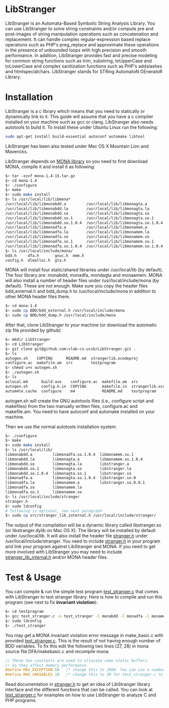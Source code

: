 LibStranger
========
LibStranger is an Automata-Based Symbolic String Analysis Library. You
can use LibStranger to solve string constraints and/or compute pre and
post-images of string manipulation operations such as concatenation and
replacement. It can handle complex regular-expression based replace
operations such as PHP's preg_replace and approximate these operations
in the presence of unbounded loops with high precision and smooth
performance. In addition, LibStranger provides fast and precise modeling
for common string functions such as trim, substring, toUpperCase and
toLowerCase and complex sanitization functions such as PHP's addslashes
and htmlspecialchars. LibStranger stands for STRing AutomatoN GEneratoR
Library.

Installation
============
LibStranger is a c library which means that you need to statically or dynamically link 
to it. This guide will assume that you have a c compiler installed on your machine such 
as gcc or clang. LibStranger also needs autotools to build it. To install these under
Ubuntu Linux run the following:
```bash
sudo apt-get install build-essential autoconf automake libtool
```
LibStranger has been also tested under Mac OS X Mountain Lion and Mavericks.

LibStranger depends on [MONA library](http://www.brics.dk/mona/index.html) so you need to 
first download MONA, compile it and install it as following:
```bash
$> tar -xzvf mona-1.4-15.tar.gz
$> cd mona-1.4
$> ./configure
$> make
$> sudo make install
$> ls /usr/local/lib/libmona*
/usr/local/lib/libmonabdd.a         /usr/local/lib/libmonagta.a
/usr/local/lib/libmonabdd.la        /usr/local/lib/libmonagta.la
/usr/local/lib/libmonabdd.so        /usr/local/lib/libmonagta.so
/usr/local/lib/libmonabdd.so.1      /usr/local/lib/libmonagta.so.1
/usr/local/lib/libmonabdd.so.1.0.4  /usr/local/lib/libmonagta.so.1.0.4
/usr/local/lib/libmonadfa.a         /usr/local/lib/libmonamem.a
/usr/local/lib/libmonadfa.la        /usr/local/lib/libmonamem.la
/usr/local/lib/libmonadfa.so        /usr/local/lib/libmonamem.so
/usr/local/lib/libmonadfa.so.1      /usr/local/lib/libmonamem.so.1
/usr/local/lib/libmonadfa.so.1.0.4  /usr/local/lib/libmonamem.so.1.0.4
$> ls /usr/local/include/mona/
bdd.h     dfa.h       gnuc.h  mem.h
config.h  dlmalloc.h  gta.h
```
MONA will install four static/shared libraries under /usr/local/lib (by default). The
four library are: monabdd, monadfa, mondagta and monaamem.
MONA will also install a number of header files under /usr/local/include/mona (by default).
These are not enough. Make sure you copy the header files bdd\_external.h and 
bdd\_dump.h to /usr/local/include/mona in addition to other MONA header files there.
```bash
$> cd mona-1.4
$> sudo cp BDD/bdd_external.h /usr/local/include/mona
$> sudo cp BDD/bdd_dump.h /usr/local/include/mona
```

After that, clone LibStranger to your machine (or download the automatic zip file provided 
by github) 
```bash
$> mkdir LibStranger
$> cd LibStranger
$> git clone git@github.com:vlab-cs-ucsb/LibStranger.git .
$> ls
autogen.sh    COPYING      README.md  strangerlib.xcodeproj
configure.ac  makefile.am  src        testprogram
$> chmod u+x autogen.sh
$> ./autogen.sh
$> ls
aclocal.m4      build-aux    configure.ac  makefile.am  src
autogen.sh      config.h.in  COPYING       makefile.in  strangerlib.xcodeproj
autom4te.cache  configure    m4            README.md    testprogram
```
autogen.sh will create the GNU autotools files (i.e., configure script and makefiles) 
from the two manually written files, configure.ac and makefile.am. You need to have 
autoconf and automake installed on your machine.

Then we use the normal autotools installation system:
```bash
$> ./configure
$> make
$> sudo make install
$> ls /usr/local/lib/
libmonabdd.a         libmonadfa.so.1.0.4  libmonamem.so.1
libmonabdd.la        libmonagta.a         libmonamem.so.1.0.4
libmonabdd.so        libmonagta.la        libstranger.a
libmonabdd.so.1      libmonagta.so        libstranger.la
libmonabdd.so.1.0.4  libmonagta.so.1      libstranger.so
libmonadfa.a         libmonagta.so.1.0.4  libstranger.so.0
libmonadfa.la        libmonamem.a         libstranger.so.0.0.1
libmonadfa.so        libmonamem.la
libmonadfa.so.1      libmonamem.so
$> ls /usr/local/include/stranger
stranger.h
$> sudo ldconfig
# following is optional, see next paragraph
$> sudo cp src/stranger_lib_internal.h /usr/local/include/stranger/
```
The output of the compilation will be a dynamic library called libstranger.so (or 
libstranger.dylib on Mac OS X). The library will be installed by default under
/usr/local/lib. It will also install the header file [stranger.h](src/stranger.h) 
under /usr/local/include/stranger. You need to include [stranger.h](src/stranger.h) 
in your program and link your program against LibStranger and MONA. If you need 
to get more involved with LibStranger you may need to include 
[stranger\_lib\_internal.h](src/stranger_lib_internal.h) and/or MONA header files.

Test & Usage
============
You can compile & run the simple test program [test_stranger.c](testprogram/test_stranger.c) 
that comes with LibStranger to test stranger library. Here is how to compile and 
run this program (see next to fix **invariant violation**):
```bash
$> cd testprogram
$> gcc test_stranger.c -o test_stranger -l monabdd -l monadfa -l monamem -l stranger
$> sudo ldconfig
$> ./test_stranger
```
You may get a MONA invariant violation error message in make\_basic.c with provided [test_stranger.c](testprogram/test_stranger.c).
This is the result of not having enough number of BDD variables. To fix this edit 
the following two lines (27, 28) in mona source file DFA/makebasic.c and recompile mona:
```c
// These two constants are used to allocate some static buffers. 
// So they affect memory performance.
#define MAX_EXCEPTION 50   /* change this to 2000. You can use a number as large as 2^MAX_VARIABLES */
#define MAX_VARIABLES 10   /* change this to 30 for test_stranger.c to run. You can use any number you want. */
```

Read documentation in [stranger.h](src/stranger.h) to get an idea of LibStranger 
library interface and the different functions that can be called. You can look at 
[test_stranger.c](testprogram/test_stranger.c) for examples on how to use LibStranger 
to analyze C and PHP programs.

